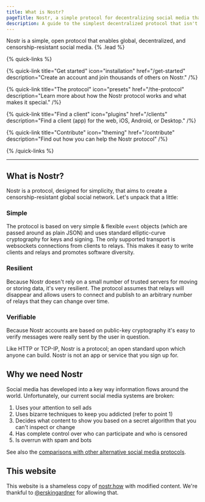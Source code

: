 ```yaml
---
title: What is Nostr?
pageTitle: Nostr, a simple protocol for decentralizing social media that has a chance of working
description: A guide to the simplest decentralized protocol that isn't peer-to-peer, therefore works.
---
```


Nostr is a simple, open protocol that enables global, decentralized, and censorship-resistant social media. {% .lead %}

{% quick-links %}

{% quick-link title="Get started" icon="installation" href="/get-started" description="Create an account and join thousands of others on Nostr." /%}

{% quick-link title="The protocol" icon="presets" href="/the-protocol" description="Learn more about how the Nostr protocol works and what makes it special." /%}

{% quick-link title="Find a client" icon="plugins" href="/clients" description="Find a client (app) for the web, iOS, Android, or Desktop." /%}

{% quick-link title="Contribute" icon="theming" href="/contribute" description="Find out how you can help the Nostr protocol" /%}

{% /quick-links %}

---

## What is Nostr?

Nostr is a protocol, designed for simplicity, that aims to create a censorship-resistant global social network. Let's unpack that a little:

### Simple

The protocol is based on very simple & flexible `event` objects (which are passed around as plain JSON) and uses standard elliptic-curve cryptography for keys and signing. The only supported transport is websockets connections from clients to relays. This makes it easy to write clients and relays and promotes software diversity.

### Resilient

Because Nostr doesn't rely on a small number of trusted servers for moving or storing data, it's very resilient. The protocol assumes that relays will disappear and allows users to connect and publish to an arbitrary number of relays that they can change over time.

### Verifiable

Because Nostr accounts are based on public-key cryptography it's easy to verify messages were really sent by the user in question.

Like HTTP or TCP-IP, Nostr is a protocol; an open standard upon which anyone can build. Nostr is not an app or service that you sign up for.

## Why we need Nostr

Social media has developed into a key way information flows around the world. Unfortunately, our current social media systems are broken:

1. Uses your attention to sell ads
1. Uses bizarre techniques to keep you addicted (refer to point 1)
1. Decides what content to show you based on a secret algorithm that you can't inspect or change
1. Has complete control over who can participate and who is censored
1. Is overrun with spam and bots

See also the [comparisons with other alternative social media protocols](/comparisons).

## This website

This website is a shameless copy of [nostr.how](https://nostr.how/) with modified content. We're thankful to [@erskingardner](https://github.com/erskingardner) for allowing that.
